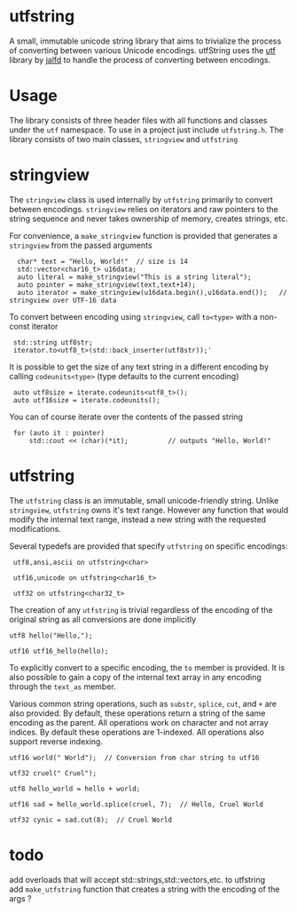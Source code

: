 utfstring
=========

A small, immutable unicode string library that aims to trivialize the process of converting between various Unicode encodings.
utfString uses the [utf](https://github.com/jalfd/utf.hpp) library by [jalfd](https://github.com/jalfd) to handle the process of converting between encodings.

Usage
=====

The library consists of three header files with all functions and classes under the `utf` namespace. To use in a project just include `utfstring.h`. The library consists of two main classes, `stringview` and `utfstring`

stringview
===

The `stringview` class is used internally by `utfstring` primarily to convert between encodings. 
`stringview` relies on iterators and raw pointers to the string sequence and never takes ownership of memory, creates strings, etc.  

For convenience, a `make_stringview` function is provided that generates a `stringview` from the passed arguments

      char* text = "Hello, World!"	// size is 14
      std::vector<char16_t> u16data;
      auto literal = make_stringview("This is a string literal");
      auto pointer = make_stringview(text,text+14);
      auto iterator = make_stringview(u16data.begin(),u16data.end());	// stringview over UTF-16 data  

To convert between encoding using `stringview`, call `to<type>` with a non-const iterator  

     std::string utf8str;
     iterator.to<utf8_t>(std::back_inserter(utf8str));'  

It is possible to get the size of any text string in a different encoding
by calling `codeunits<type>` (type defaults to the current encoding)

     auto utf8size = iterate.codeunits<utf8_t>();
     auto utf16size = iterate.codeunits();  

You can of course iterate over the contents of the passed string

     for (auto it : pointer)
         std::cout << (char)(*it);			// outputs "Hello, World!"


utfstring
===

The `utfstring` class is an immutable, small unicode-friendly string. Unlike `stringview`, `utfstring` owns it's text range. However any function that would modify the internal text range, instead a new string with the requested modifications.

Several typedefs are provided that specify `utfstring` on specific encodings:

     utf8,ansi,ascii on utfstring<char>

     utf16,unicode on utfstring<char16_t>

     utf32 on utfstring<char32_t>

The creation of any `utfstring` is trivial regardless of the encoding of the original string as all conversions are done implicitly

    utf8 hello("Hello,");

    utf16 utf16_hello(hello);

To explicitly convert to a specific encoding, the `to` member is provided. It is also possible to gain a copy of the internal text array in any encoding through the `text_as` member.

Various common string operations, such as `substr`, `splice`, `cut`, and `+` are also provided. By default, these operations return a string of the same encoding as the parent. All operations work on character and not array indices. By default these operations are 1-indexed. All operations also support reverse indexing.

    utf16 world(" World");  // Conversion from char string to utf16

    utf32 cruel(" Cruel");

    utf8 hello_world = hello + world;

    utf16 sad = hello_world.splice(cruel, 7);  // Hello, Cruel World

    utf32 cynic = sad.cut(8);  // Cruel World
	

todo
====

add overloads that will accept std::strings,std::vectors,etc. to utfstring  
add `make_utfstring` function that creates a string with the encoding of the args ?